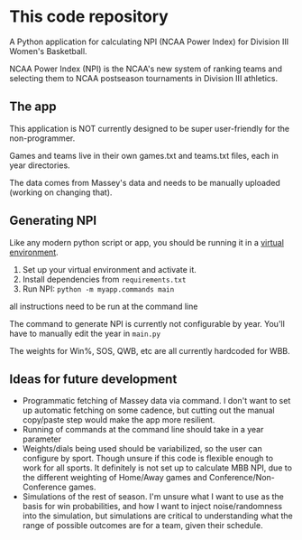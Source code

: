 # This code repository

A Python application for calculating NPI (NCAA Power Index) for Division III Women's Basketball.

NCAA Power Index (NPI) is the NCAA's new system of ranking teams and selecting them to NCAA postseason tournaments in Division III athletics.

## The app

This application is NOT currently designed to be super user-friendly for the non-programmer.

Games and teams live in their own games.txt and teams.txt files, each in year directories.

The data comes from Massey's data and needs to be manually uploaded (working on changing that).

## Generating NPI

Like any modern python script or app, you should be running it in a [virtual environment](https://docs.python.org/3/library/venv.html).

1. Set up your virtual environment and activate it.
2. Install dependencies from `requirements.txt`
3. Run NPI: `python -m myapp.commands main`

all instructions need to be run at the command line

The command to generate NPI is currently not configurable by year. You'll have to manually edit the year in `main.py`

The weights for Win%, SOS, QWB, etc are all currently hardcoded for WBB.

## Ideas for future development

- Programmatic fetching of Massey data via command. I don't want to set up automatic fetching on some cadence, but cutting out the manual copy/paste step would make the app more resilient.
- Running of commands at the command line should take in a year parameter
- Weights/dials being used should be variabilized, so the user can configure by sport. Though unsure if this code is flexible enough to work for all sports. It definitely is not set up to calculate MBB NPI, due to the different weighting of Home/Away games and Conference/Non-Conference games.
- Simulations of the rest of season. I'm unsure what I want to use as the basis for win probabilities, and how I want to inject noise/randomness into the simulation, but simulations are critical to understanding what the range of possible outcomes are for a team, given their schedule.